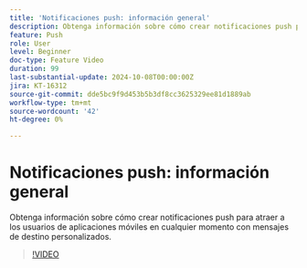 ```yaml
---
title: 'Notificaciones push: información general'
description: Obtenga información sobre cómo crear notificaciones push para atraer a los usuarios de aplicaciones móviles en cualquier momento con mensajes de destino personalizados.
feature: Push
role: User
level: Beginner
doc-type: Feature Video
duration: 99
last-substantial-update: 2024-10-08T00:00:00Z
jira: KT-16312
source-git-commit: dde5bc9f9d453b5b3df8cc3625329ee81d1889ab
workflow-type: tm+mt
source-wordcount: '42'
ht-degree: 0%

---
```



# Notificaciones push: información general

Obtenga información sobre cómo crear notificaciones push para atraer a los usuarios de aplicaciones móviles en cualquier momento con mensajes de destino personalizados.

>[!VIDEO](https://video.tv.adobe.com/v/3432679/?learn=on)
